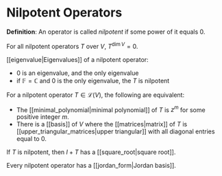# Nilpotent Operators
**Definition**: An operator is called *nilpotent* if some power of it equals 0.

For all nilpotent operators $T$ over $V$, $T^{\dim V} = 0$.

[[eigenvalue|Eigenvalues]] of a nilpotent operator:
- 0 is an eigenvalue, and the only eigenvalue
- if $\mathbb{F} = \mathbb{C}$ and 0 is the only eigenvalue, the $T$ is nilpotent

For a nilpotent operator $T \in \mathcal{L}(V)$, the following are equivalent:
- The [[minimal_polynomial|minimal polynomial]] of $T$ is $z^m$ for some positive integer $m$.
- There is a [[basis]] of $V$ where the [[matrices|matrix]] of $T$ is [[upper_triangular_matrices|upper triangular]] with all diagonal entries equal to 0.

If $T$ is nilpotent, then $I + T$ has a [[square_root|square root]].

Every nilpotent operator has a [[jordan_form|Jordan basis]].